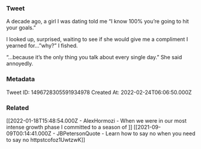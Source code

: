 ### Tweet
A decade ago, a girl I was dating told me “I know 100% you’re going to hit your goals.”

I looked up, surprised, waiting to see if she would give me a compliment I yearned for…”why?” I fished.

“…because it’s the only thing you talk about every single day.” She said annoyedly.

### Metadata
Tweet ID: 1496728305591934978
Created At: 2022-02-24T06:06:50.000Z

### Related
[[2022-01-18T15:48:54.000Z - AlexHormozi - When we were in our most intense growth phase  I committed to a season of ]]
[[2021-09-09T00:14:41.000Z - JBPetersonQuote - Learn how to say no when you need to say no httpstcofoz1UwtzwK]]

